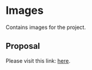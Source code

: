 # Images

Contains images for the project.

## Proposal

Please visit this link: [here](https://github.com/peachhichew/Smol-Pet-Sim/tree/master/images/proposal).

